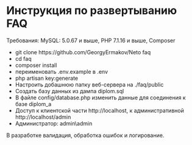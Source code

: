 <h1>Инструкция по развертыванию FAQ</h1>

Требования: MySQL: 5.0.67 и выше,  PHP 7.1.16 и выше, Composer 
<ul>
<li>git clone https://github.com/GeorgyErmakov/Neto faq</li>
<li>cd faq</li>
<li>composer install</li>
<li>переименовать .env.example в .env</li>
<li>php artisan key:generate</li>
<li>Настроить добашнюю папку веб-сервера на ./faq/public</li>
<li>Создать базу данных из дампа diplom.sql</li>
<li>В файле config/database.php изменить данные для соединения к базе diplom_a</li>
<li>Доступ к клиентской части http://localhost, к административной http://localhost/admin</li>
<li>Администратор: admin\admin</li>
</ul>
<p>В разработке валидация, обработка ошибок и логирование.</p>